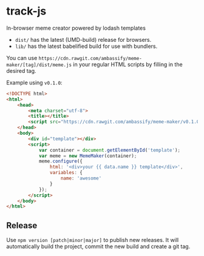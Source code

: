 # track-js

In-browser meme creator powered by lodash templates

- `dist/` has the latest (UMD-build) release for browsers.
- `lib/` has the latest babelified build for use with bundlers.

You can use `https://cdn.rawgit.com/ambassify/meme-maker/[tag]/dist/meme.js` in your regular HTML scripts by filling in the desired tag.

Example using `v0.1.0`:

```html
<!DOCTYPE html>
<html>
    <head>
        <meta charset="utf-8">
        <title></title>
        <script src="https://cdn.rawgit.com/ambassify/meme-maker/v0.1.0/dist/meme.js"></script>
    </head>
    <body>
        <div id="template"></div>
        <script>
            var container = document.getElementById('template');
            var meme = new MemeMaker(container);
            meme.configure({
                html: '<div>your {{ data.name }} template</div>',
                variables: {
                    name: 'awesome'
                }
            });
        </script>
    </body>
</html>
```

## Release

Use `npm version [patch|minor|major]` to publish new releases. It will automatically build the project, commit the new build and create a git tag.
